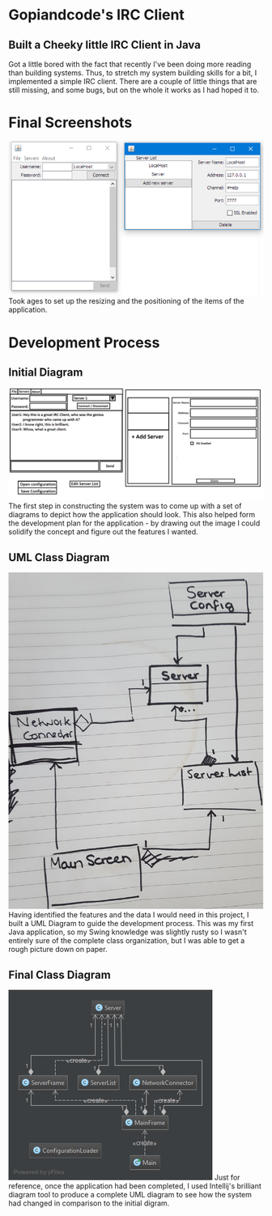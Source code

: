 # Gopiandcode's IRC Client
## Built a Cheeky little IRC Client in Java

Got a little bored with the fact that recently I've been doing more reading than building systems.
Thus, to stretch my system building skills for a bit, I implemented a simple IRC client. 
There are a couple of little things that are still missing, and some bugs, but on the whole it works as I had hoped it to.

# Final Screenshots
![Final Screenshots](https://raw.githubusercontent.com/Gopiandcode/java-projects/master/IRC_Client/Final_Diagram.PNG)
Took ages to set up the resizing and the positioning of the items of the application.

# Development Process
## Initial Diagram
![Initial Diagram](https://raw.githubusercontent.com/Gopiandcode/java-projects/master/IRC_Client/Screen%20Diagram.png)
The first step in constructing the system was to come up with a set of diagrams to depict how the application should look.
This also helped form the development plan for the application - by drawing out the image I could solidify the concept and
figure out the features I wanted.

## UML Class Diagram
![UML Class Diagram](https://raw.githubusercontent.com/Gopiandcode/java-projects/master/IRC_Client/UML_Diagram.jpg)
Having identified the features and the data I would need in this project, I built a UML Diagram to guide the development
process. This was my first Java application, so my Swing knowledge was slightly rusty so I wasn't entirely sure of the complete
class organization, but I was able to get a rough picture down on paper.

## Final Class Diagram
![Final Class Diagram](https://raw.githubusercontent.com/Gopiandcode/java-projects/master/IRC_Client/Final_UML_Diagram.png)
Just for reference, once the application had been completed, I used Intellij's brilliant diagram tool to produce a complete
UML diagram to see how the system had changed in comparison to the initial digram.
